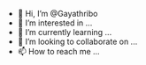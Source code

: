 - 👋 Hi, I’m @Gayathribo
- 👀 I’m interested in ...
- 🌱 I’m currently learning ...
- 💞️ I’m looking to collaborate on ...
- 📫 How to reach me ...

<!---
Gayathribo/Gayathribo is a ✨ special ✨ repository because its `README.md` (this file) appears on your GitHub profile.
You can click the Preview link to take a look at your changes.
--->
